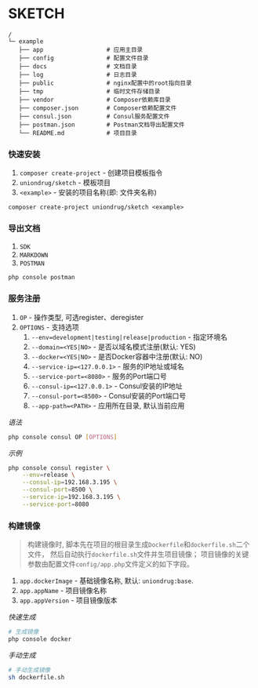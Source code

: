 # SKETCH

```text
/
└─ example
   ├── app                  # 应用主目录
   ├── config               # 配置文件目录
   ├── docs                 # 文档目录
   ├── log                  # 日志目录
   ├── public               # nginx配置中的root指向目录
   ├── tmp                  # 临时文件存储目录
   ├── vendor               # Composer依赖库目录
   ├── composer.json        # Composer依赖配置文件
   ├── consul.json          # Consul服务配置文件
   ├── postman.json         # Postman文档导出配置文件
   └── README.md            # 项目目录
```



### 快速安装

1. `composer create-project` - 创建项目模板指令
1. `uniondrug/sketch` - 模板项目
1. `<example>` - 安装的项目名称(即: 文件夹名称)

```text
composer create-project uniondrug/sketch <example>
```



### 导出文档

1. `SDK`
1. `MARKDOWN`
1. `POSTMAN`

```bash
php console postman
```



### 服务注册

1. `OP` - 操作类型, 可选register、deregister
1. `OPTIONS` - 支持选项
    1. `--env=development|testing|release|production` - 指定环境名
    1. `--domain=<YES|NO>` - 是否以域名模式注册(默认: YES)
    1. `--docker=<YES|NO>` - 是否Docker容器中注册(默认: NO)
    1. `--service-ip=<127.0.0.1>` - 服务的IP地址或域名
    1. `--service-port=<8080>` - 服务的Port端口号
    1. `--consul-ip=<127.0.0.1>` - Consul安装的IP地址
    1. `--consul-port=<8500>` - Consul安装的Port端口号
    1. `--app-path=<PATH>` - 应用所在目录, 默认当前应用

*语法*

```bash
php console consul OP [OPTIONS]
```

*示例*

```bash
php console consul register \
    --env=release \
    --consul-ip=192.168.3.195 \
    --consul-port=8500 \
    --service-ip=192.168.3.195 \
    --service-port=8080
```



### 构建镜像

> 构建镜像时, 脚本先在项目的根目录生成`Dockerfile`和`dockerfile.sh`二个文件，
然后自动执行`dockerfile.sh`文件并生项目镜像；
项目镜像的关键参数由配置文件`config/app.php`文件定义的如下字段。

1. `app.dockerImage` - 基础镜像名称, 默认: `uniondrug:base`.
1. `app.appName` - 项目镜像名称
1. `app.appVersion` - 项目镜像版本

*快速生成*

```bash
# 生成镜像
php console docker
```

*手动生成*

```bash
# 手动生成镜像
sh dockerfile.sh
```
